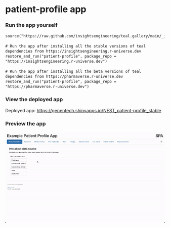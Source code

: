
<!-- Generated by app_readme_template.Rmd and generate_app_readme.R: do not edit by hand-->

# patient-profile app

### Run the app yourself

    source("https://raw.github.com/insightsengineering/teal.gallery/main/_internal/utils/sourceme.R")

    # Run the app after installing all the stable versions of teal dependencies from https://insightsengineering.r-universe.dev
    restore_and_run("patient-profile", package_repo = "https://insightsengineering.r-universe.dev")

    # Run the app after installing all the beta versions of teal dependencies from https://pharmaverse.r-universe.dev
    restore_and_run("patient-profile", package_repo = "https://pharmaverse.r-universe.dev")

### View the deployed app

Deployed app:
<https://genentech.shinyapps.io/NEST_patient-profile_stable>

### Preview the app

![](../_internal/quarto/assets/img/patient-profile.gif)<!-- -->

